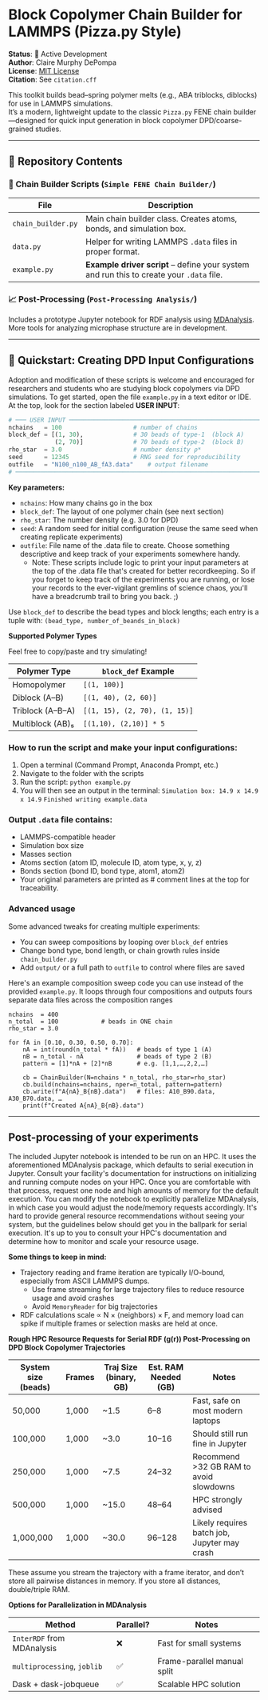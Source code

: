 # Block Copolymer Chain Builder for LAMMPS (Pizza.py Style)

**Status**: 🚧 Active Development  
**Author**: Claire Murphy DePompa  
**License**: [MIT License](LICENSE)  
**Citation**: See `citation.cff`

This toolkit builds bead–spring polymer melts (e.g., ABA triblocks, diblocks) for use in LAMMPS simulations.  
It’s a modern, lightweight update to the classic `Pizza.py` FENE chain builder—designed for quick input generation in block copolymer DPD/coarse-grained studies.


---

## 📁 Repository Contents

### 🧱 Chain Builder Scripts (`Simple FENE Chain Builder/`)

| File               | Description                                                                                                   |
|--------------------|---------------------------------------------------------------------------------------------------------------|
| `chain_builder.py` | Main chain builder class. Creates atoms, bonds, and simulation box.                                           |
| `data.py`          | Helper for writing LAMMPS `.data` files in proper format.                                                     |
| `example.py`       | **Example driver script** – define your system and run this to create your `.data` file.                      |

### 📈 Post-Processing (`Post-Processing Analysis/`)

Includes a prototype Jupyter notebook for RDF analysis using [MDAnalysis](https://www.mdanalysis.org/).  
More tools for analyzing microphase structure are in development.

---

## 🚀 Quickstart: Creating DPD Input Configurations
Adoption and modification of these scripts is welcome and encouraged for researchers and students
who are studying block copolymers via DPD simulations. To get started, open the file
`example.py` in a text editor or IDE. At the top, look for the section labeled **USER INPUT**:

```python
# ─── USER INPUT ─────────────────────────────────────────────────────────────
nchains   = 100                    # number of chains
block_def = [(1, 30),              # 30 beads of type‑1  (block A)
             (2, 70)]              # 70 beads of type‑2  (block B)
rho_star  = 3.0                    # number density ρ*
seed      = 12345                  # RNG seed for reproducibility
outfile   = "N100_n100_AB_fA3.data"    # output filename
# ────────────────────────────────────────────────────────────────────────────
```
**Key parameters:**
* `nchains`: How many chains go in the box
* `block_def`: The layout of one polymer chain (see next section)
* `rho_star`: The number density (e.g. 3.0 for DPD)
* `seed`: A random seed for initial configuration (reuse the same seed when creating replicate experiments)
* `outfile`: File name of the .data file to create. Choose something descriptive and keep track of your experiments somewhere handy.
  * Note: These scripts include logic to print your input parameters at the top of the .data file that's created for better
    recordkeeping. So if you forget to keep track of the experiments you are running, or lose your records to the 
    ever-vigilant gremlins of science chaos, you'll have a breadcrumb trail to bring you back. ;)

Use `block_def` to describe the bead types and block lengths; each entry is a tuple with:
`(bead_type, number_of_beands_in_block)`

**Supported Polymer Types**

Feel free to copy/paste and try simulating!

| Polymer Type     | `block_def` Example           |
| ---------------- | ----------------------------- |
| Homopolymer      | `[(1, 100)]`                  |
| Diblock (A–B)    | `[(1, 40), (2, 60)]`          |
| Triblock (A–B–A) | `[(1, 15), (2, 70), (1, 15)]` |
| Multiblock (AB)₅ | `[(1,10), (2,10)] * 5`        |

### How to run the script and make your input configurations:
1. Open a terminal (Command Prompt, Anaconda Prompt, etc.)
2. Navigate to the folder with the scripts
3. Run the script: `python example.py`
4. You will then see an output in the terminal: 
   `Simulation box: 14.9 x 14.9 x 14.9`
   `Finished writing example.data`

### Output `.data` file contains:
* LAMMPS-compatible header
* Simulation box size
* Masses section
* Atoms section (atom ID, molecule ID, atom type, x, y, z)
* Bonds section (bond ID, bond type, atom1, atom2)
* Your original parameters are printed as # comment lines at the top for traceability.

### Advanced usage
Some advanced tweaks for creating multiple experiments:
* You can sweep compositions by looping over `block_def` entries
* Change bond type, bond length, or chain growth rules inside `chain_builder.py`
* Add `output/` or a full path to `outfile` to control where files are saved

Here's an example composition sweep code you can use instead of the provided `example.py`.
It loops through four compositions and outputs fours separate data files across the composition
ranges
```
nchains  = 400
n_total  = 100            # beads in ONE chain
rho_star = 3.0

for fA in [0.10, 0.30, 0.50, 0.70]:
    nA = int(round(n_total * fA))   # beads of type 1 (A)
    nB = n_total - nA               # beads of type 2 (B)
    pattern = [1]*nA + [2]*nB       # e.g. [1,1,…,2,2,…]

    cb = ChainBuilder(N=nchains * n_total, rho_star=rho_star)
    cb.build(nchains=nchains, nper=n_total, pattern=pattern)
    cb.write(f"A{nA}_B{nB}.data")   # files: A10_B90.data, A30_B70.data, …
    print(f"Created A{nA}_B{nB}.data")
```
---
## Post-processing of your experiments
The included Jupyter notebook is intended to be run on an HPC. It uses the aforementioned MDAnalysis package,
which defaults to serial execution in Jupyter.
Consult your facility's documentation for instructions on initializing and running compute nodes on your HPC.
Once you are comfortable with that process, request one node and high amounts of memory  for the default execution.
You can modify the notebook to explicitly parallelize MDAnalysis, in which case you would adjust the node/memory requests
accordingly. It's hard to provide general resource recommendations without seeing your system, but the 
guidelines below should get you in the ballpark for serial execution. It's up to you to consult your HPC's
documentation and determine how to monitor and scale your resource usage.   

**Some things to keep in mind:**
* Trajectory reading and frame iteration are typically I/O-bound, especially from ASCII LAMMPS dumps.
  * Use frame streaming for large trajectory files to reduce resource usage and avoid crashes
  * Avoid `MemoryReader` for big trajectories
* RDF calculations scale ∝ N × ⟨neighbors⟩ × F, and memory load can spike if multiple frames or selection masks are held at once.

**Rough HPC Resource Requests for Serial RDF (g(r)) Post-Processing on DPD Block Copolymer Trajectories**  

| System size (beads) | Frames | Traj Size (binary, GB) | Est. RAM Needed (GB) | Notes                                        |
| ------------------- | ------ | ---------------------- | -------------------- | -------------------------------------------- |
| 50,000              | 1,000  | \~1.5                  | 6–8                  | Fast, safe on most modern laptops            |
| 100,000             | 1,000  | \~3.0                  | 10–16                | Should still run fine in Jupyter             |
| 250,000             | 1,000  | \~7.5                  | 24–32                | Recommend >32 GB RAM to avoid slowdowns      |
| 500,000             | 1,000  | \~15.0                 | 48–64                | HPC strongly advised                         |
| 1,000,000           | 1,000  | \~30.0                 | 96–128               | Likely requires batch job, Jupyter may crash |

These assume you stream the trajectory with a frame iterator, and don’t store all pairwise distances in memory. If you store all distances, double/triple RAM.

**Options for Parallelization in MDAnalysis**

| Method                      | Parallel? | Notes                       |
| --------------------------- | --------- | --------------------------- |
| `InterRDF` from MDAnalysis  | ❌         | Fast for small systems      |
| `multiprocessing`, `joblib` | ✅         | Frame-parallel manual split |
| Dask + dask-jobqueue        | ✅         | Scalable HPC solution       |

